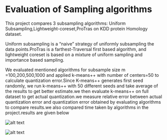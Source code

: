 # Evaluation of Sampling algorithms

This project compares 3 subsampling algorithms: Uniform Subsampling,Lightweight-coreset,ProTras on KDD protein Homology dataset.

Uniform subsampling is a “naive” strategy of uniformly subsampling the data points.ProTras is a farthest-Traversal first based algorithm, and lightweight coreset is based on a mixture of uniform sampling and importance based sampling.

We evaluated mentioned algorithms for subsample size m =100,200,500,1000 and applied k-means++ with number of centers=50 to calculate quantization error.Since K-means++ generates first seed randomly, we run k-means++ with 50 different seeds and take average of the results to get better estimate.we then evaluate k-means++ on full dataset to get actual quantization.we measure relative error between actual quantization error and  quantization error obtained by evaluating algorithms to compare results.we also compared time taken by algorithms in the project.results are given below


![alt text](https://github.com/jenil19/Sampling-algorithm-evaluation/blob/master/comp.png?raw=true)

![alt text](https://github.com/jenil19/Evaluation-of-sampling-algorithms/blob/master/time.png?raw=true)
